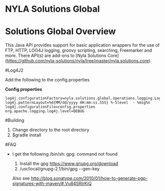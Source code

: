 # NYLA Solutions Global
# Solutions Global	Overview

This Java API provides support for basic application wrappers for the use of FTP, HTTP, LOG4J logging,
groovy scripting, searching, Freemarker and more. 
There API(s) are add-ons to [Nyla Solutions Core] (https://github.com/nyla-solutions/nyla/tree/master/nyla.solutions.core).



#Log4J2 

Add the following to the config.properties

**Config properties**

	log4j.configurationFactory=nyla.solutions.global.operations.logging.Log4J2ConfigurationFactory
	log4j.patternLayout=%d{MM/dd/yyyy HH:mm:ss.SSS} %-5level  - %msg%n
	log4j.configurationFile=config.properties
	org.apache.logging.log4j.level=DEBUG
 

#Building

1. Change directory to the root directory
2. $gradle install

#FAQ

- I get the following /bin/sh: gpg: command not found
	
	1. Install the gpg https://www.gnupg.org/download
	2. /usr/local/gnupg-2.1/bin/gpg --gen-key
	
	Also see http://blog.sonatype.com/2010/01/how-to-generate-pgp-signatures-with-maven/#.Vu84SRIrKjQ
	